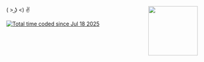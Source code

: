 <!--## Hi there 👋

Backend Developer | Python & Django  <br>
Curently learning Java

<hr>

ALIVE :
ﮩ٨ـﮩﮩ٨ﮩـ٨ـﮩﮩ٨ـ
<br>
-->
<p align="left">
  <img src="anna(1).png" align="right" width="130" />
  ( > ͜ʖ <) ✌ <br>


<a href="https://wakatime.com/@16facae8-f7c3-4337-9eaa-c0b11b6a495c"><img src="https://wakatime.com/badge/user/16facae8-f7c3-4337-9eaa-c0b11b6a495c.svg" alt="Total time coded since Jul 18 2025" /></a>



<!--
**justlivefree/justlivefree** is a ✨ _special_ ✨ repository because its `README.md` (this file) appears on your GitHub profile.

Here are some ideas to get you started:

- 🔭 I’m currently working on ...
- 🌱 I’m currently learning ...
- 👯 I’m looking to collaborate on ...
- 🤔 I’m looking for help with ...
- 💬 Ask me about ...
- 📫 How to reach me: ...
- 😄 Pronouns: ...
- ⚡ Fun fact: ...
-->
